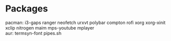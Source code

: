 # Packages
pacman: i3-gaps ranger neofetch urxvt polybar compton rofi xorg xorg-xinit xclip nitrogen maim mps-youtube mplayer<br />
aur: termsyn-font pipes.sh
